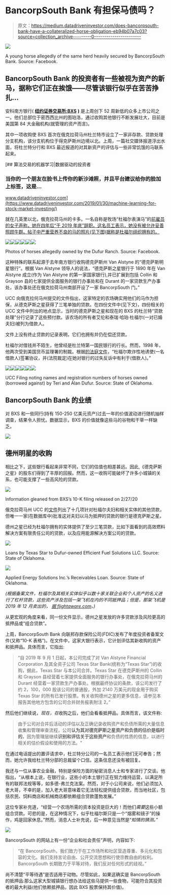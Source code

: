 # BancorpSouth Bank 有担保马债吗？

> 原文：<https://medium.datadriveninvestor.com/does-bancorpsouth-bank-have-a-collateralized-horse-obligation-eb94b07a7c03?source=collection_archive---------0----------------------->

![](img/e7bc3b57d2d7e7d316dea44cf0b8a628.png)

A young horse allegedly of the same herd heavily secured by BancorpSouth Bank. Source: Facebook.

## BancorpSouth Bank 的投资者有一些被视为资产的新马，据称它们正在挨饿——尽管该银行似乎在苦苦挣扎…

安科南方银行( [**纽约证券交易所:BXS**](https://finance.yahoo.com/quote/BXS/) **)** 是上周创下 52 周新低的众多上市公司之一。他们总部位于密西西比州的图珀洛，通过收购其他银行不断发展壮大，目前是美国第 84 大金融机构(就管理的资产而言)。

其中一项收购使 BXS 首次在俄克拉荷马州杜兰特市设立了一家非存款、贷款处理分支机构，该分支机构位于得克萨斯州边境以北。上周，一篇社交媒体报道浮出水面，将杜兰特分行和 BXS 最近报道的对其新资产的评估与一些非常饥饿的马联系起来。

[](https://www.datadriveninvestor.com/2019/01/30/machine-learning-for-stock-market-investing/) [## 算法交易的机器学习|数据驱动的投资者

### 当你的一个朋友在脸书上传你的新沙滩照，并且平台建议给你的脸加上标签，这是…

www.datadriveninvestor.com](https://www.datadriveninvestor.com/2019/01/30/machine-learning-for-stock-market-investing/) 

就在几英里以北，俄克拉荷马州的卡多。一名自称是牧场“杜福尔表演马”的[前雇员的女子声称，她在四年后“于 2019 年底”辞职。这名员工表示，她没有被允许妥善照顾牛群。帖子中严重营养不良的马的照片(见下图)据称是杜福尔组织拥有的。](http://www.d3quarterhorses.com/)

![](img/a629314646e4f9f29b0211a6e1163711.png)![](img/fa84169ae574c3dbccbd48f797ac9c5d.png)![](img/ae468024a454788588b9998a90ea02df.png)![](img/a0e79546e829f86ab4e9ab67e38ec80a.png)![](img/c23d443a3d817dd347bd68185ec9aa05.png)![](img/6840839a4adf086c7577f6a18c1996e5.png)

Photos of horses allegedly owned by the Dufur Ranch. Source: Facebook.

这种特殊的联系起源于去年南方银行收购德克萨斯州 Van Alstyne 的“德克萨斯明星银行”。根据 Van Alstyne 领导人的说法，“德克萨斯之星银行于 1890 年在 Van Alstyne 成立(作为 Van Alstyne 的第一家国家银行),并已扩展到包括 Collin 和 Grayson 县的七家提供全面服务的银行办事处和在 Durant 的一家贷款生产办事处，该办事处还在俄克拉荷马州南部开设了一家 BancorpSouth 门。”

UCC 向俄克拉何马州提交的文件指出，这家特定的农场确实用他们的马作为担保，从德克萨斯之星获得了三笔单独的贷款。在四份文件中(见下文)，四份相关的 UCC 文件中列出的地点显示，当时的德克萨斯之星和现在的 BXS 的杜兰特“贷款处理”分行记录了这些预付款。该农场的所有者艾伦和泰瑞·哈珀·杜福尔(一对已婚夫妇)被列为借款人。

文件上没有终止贷款的记录表明，它们也拥有并仍在偿还贷款。

杜福尔对借钱并不陌生，他曾经是杜兰特第一国民银行的行长。然而，1998 年，他两次受到美国货币监理署的制裁。根据[的法庭文件](https://caselaw.findlaw.com/ok-supreme-court/1340777.html)，“杜福尔欺诈性地诱使(一名借款人)签署协议，并(法院裁定)在她对银行的过失反诉中有利于(借款人)。”

![](img/44a07ec91a9b8e63271f78822f783e29.png)![](img/5679812d837fdc3db70b89fb20a2c4c5.png)![](img/a0ffcaef0a68681914020836d7efd5cf.png)![](img/8f578be3d960892c80ec9b320bc2641c.png)![](img/dfedb8acea914a47570b91f6e738515b.png)![](img/b91bf645431ab3ea383e7f908b234b4b.png)

UCC Filing noting names and registration numbers of horses owned (borrowed against) by Teri and Alan Dufur. Source: State of Oklahoma.

## BancorpSouth Bank 的业绩

对 BXS 和一些同行(持有 150-250 亿美元资产)过去一年的价值波动进行随机抽样调查，结果令人担忧。数据显示，BXS 的价值就像这些马的谷物和干草一样缺乏。

![](img/550f498c1fe275198c35be7248d775d5.png)

## 德州明星的收购

相比之下，这些银行看起来非常不同，它们的估值也相差甚远。因此,《德克萨斯之星》的股东们得到了丰厚的回报。然而，这一收购可能破坏了许多小城镇的关系，也可能支撑了一些高风险的贷款。

![](img/f6d273d6e6b3f7fcf1b1718bff00d422.png)

Information gleaned from BXS’s 10-K filing released on 2/27/20

俄克拉荷马州 UCC 的[文件](https://www.oklahomacounty.org/296/Registrar-of-Deeds-UCC-Search)列出了十几项针对杜福尔夫妇和相关实体的其他贷款，但唯一一家(在数据库中)批准这对夫妇以马为抵押的贷款的银行是德克萨斯之星。

德州之星已经为杜福尔拥有的实体提供了至少三笔贷款，比如下面看到的高效燃料解决方案有限责任公司的贷款，以及应用能源解决方案公司的贷款。

![](img/188881712051491a3774351de87150d8.png)

Loans by Texas Star to Dufur-owned Efficient Fuel Solutions LLC. Source: State of Oklahoma.

![](img/f7c2eccb0506ffafb2dbfb56f5dee661.png)

Applied Energy Solutions Inc.’s Receivables Loan. Source: State of Oklahoma.

*(根据备案文件，杜福尔及其相关实体似乎以数十家关联企业和个人资产的名义进行了杠杆贷款，这些资产涉及包括一架飞机在内的不同抵押品；但是，那架飞机是 2019 年 12 月卖出的，* [*据 flightaware.com*](https://flightaware.com/resources/registration/N211SG)*。)*

从更宏观的角度来看，同一份文件显示，德州之星发放的许多贷款涉及风险更高的抵押品或“组合贷款”。

上周，BancorpSouth Bank 向联邦存款保险公司(FDIC)发布了年度投资者备案文件(又称“10-K 表格”)。在文件中，这家大银行表示，它计划评估其新收购的资产和抵押品。具体而言，它指出:

> “自 2019 年 9 月 1 日起，本公司完成了对 Van Alstyne Financial Corporation 及其全资子公司 Texas Star Bank(统称为“Texas Star”)的收购，据此，Texas Star 与本公司合并。Texas Star 在德克萨斯州的 Collin 和 Grayson 县经营着七家提供全面服务的银行办事处，在俄克拉荷马州的 Durant 经营着一家贷款生产办事处。根据最终协议的条款，该公司发行了约 2，100，000 股该公司的普通股，外加 2140 万美元的现金用于购买 Texas Star 的所有已发行股票。有关收购德州之星的更多信息，请参见本报告其他地方包含的公司合并财务报表附注 2。”

然后他们继续说，*现在，在*收购之后，他们会看看抵押品。具体而言，该文件称:

> 由于公司对合并后活动的评估以及正确记录收购资产和负债所需的大量信息收集和管理审查流程，公司**认为其对德克萨斯之星资产和负债的估价是临时的**，因为管理层继续**识别和评估关于这些资产**和负债的性质的信息，以进行相关的估价假设和使用的方法。"

在通过电话提出的置评请求中，杜兰特分公司的一名员工表示他们无可奉告；然而，她允许我给杜兰特分部的总裁留个口信。这条信息还没有被回复。

我还与一位从事农业金融，特别是保险方面的秘密消息人士和专家进行了交谈。他指出，“从根本上说，在银行业，这些小的本土银行正在努力维持运营，以满足所有的联邦法规等等，如多德-弗兰克法案。然而，对于小公司来说，他们必须加入老大哥，不幸的是，加入老大哥意味着它无法轻松提供组合贷款，而当地社区，包括农民、饲料商店和机械商店都依赖组合贷款蓬勃发展。”

这位专家补充道，“经营一个农场所需的资本投资是巨大的！而他们*需要*这些小额组合贷款。可悲的是，在这种情况下，似乎杜福尔斯只是一个“烟雾和镜子”的操作，鸡是回家休息。”然而，消息人士补充说，后一种意见当然是“*知情的猜测。”*

![](img/8197898b80c1c4da9e3562026a354716.png)

BancorpSouth 的网站上有一份“企业和社会责任”声明，内容如下:

> “在 BancorpSouth，我们致力于在工作场所和社区营造尊重、多元化和包容的文化。我们支持言论自由、公开交流思想和行使宗教自由的权利。BancorpSouth 长期致力于平等对待，我们反对任何形式的歧视。”

尚不清楚“平等待遇”是否适用于动物。尽管如此，如果这确实是 BancorpSouth 的抵押品:那么这家大型城镇银行想办法给这些马提供一些食物，可能符合其投资者的最大利益(他们依赖抵押品，因此 BXS 股票保持其价值)。